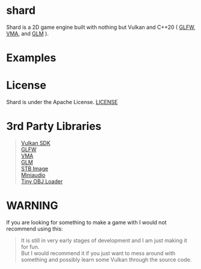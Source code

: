 # shard
Shard is a 2D game engine built with nothing but Vulkan and C++20 (
    [GLFW](https://www.glfw.org/),
    [VMA](https://gpuopen.com/vulkan-memory-allocator/),
    and [GLM](https://github.com/g-truc/glm)
).<br>

# Examples


# License
Shard is under the Apache License. [LICENSE](LICENSE)

# 3rd Party Libraries
> [Vulkan SDK](https://vulkan.lunarg.com/)<br>
> [GLFW](https://www.glfw.org/)<br>
> [VMA](https://gpuopen.com/vulkan-memory-allocator/)<br>
> [GLM](https://github.com/g-truc/glm)<br>
> [STB Image](https://github.com/nothings/stb/blob/master/stb_image.h)<br>
> [Miniaudio](https://github.com/mackron/miniaudio)<br>
> [Tiny OBJ Loader](https://github.com/tinyobjloader/tinyobjloader)

# WARNING
If you are looking for something to make a game with I would not recommend using this:<br>
> It is still in very early stages of development and I am just making it for fun.<br>
But I would recommend it if you just want to mess around with something and possibly learn some
Vulkan through the source code.